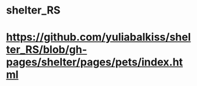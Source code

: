 # shelter_RS
# https://github.com/yuliabalkiss/shelter_RS/blob/gh-pages/shelter/pages/pets/index.html
